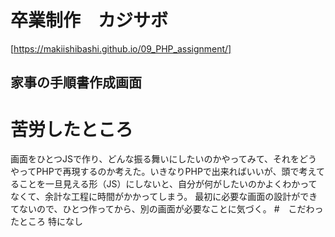 # 卒業制作　カジサボ
[https://makiishibashi.github.io/09_PHP_assignment/]
## 家事の手順書作成画面
# 苦労したところ
画面をひとつJSで作り、どんな振る舞いにしたいのかやってみて、それをどうやってPHPで再現するのか考えた。いきなりPHPで出来ればいいが、頭で考えてることを一旦見える形（JS）にしないと、自分が何がしたいのかよくわかってなくて、余計な工程に時間がかかってしまう。
最初に必要な画面の設計ができてないので、ひとつ作ってから、別の画面が必要なことに気づく。
#　こだわったところ
特になし
